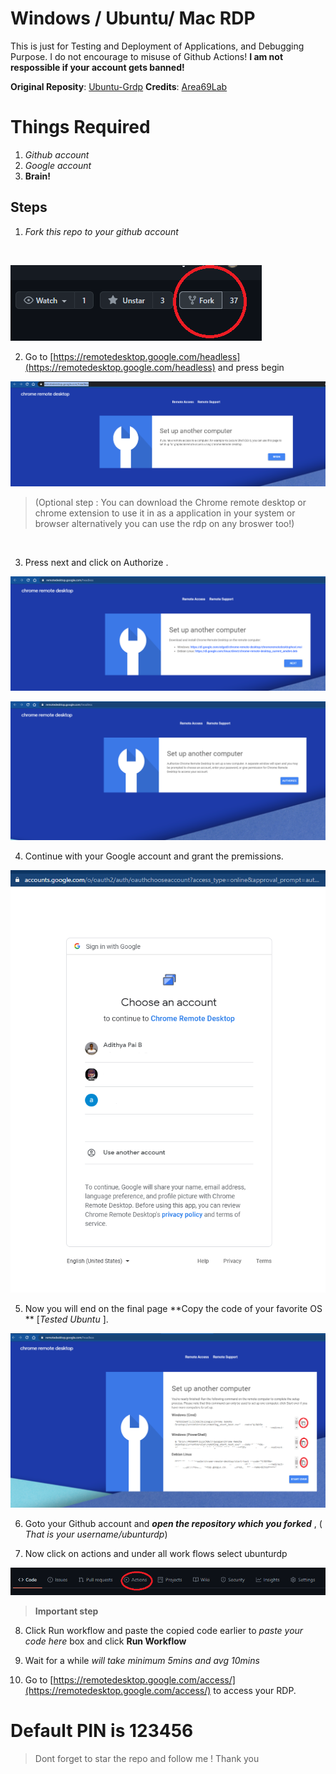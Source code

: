 # Windows / Ubuntu/ Mac RDP  


This is just for Testing and Deployment of Applications, and Debugging Purpose. I do not encourage to misuse of Github Actions! **I am not respossible if your  account gets banned!**
</br>

**Original Reposity**: [Ubuntu-Grdp](https://github.com/Area69Lab/Ubuntu-Grdp)
**Credits**:     [Area69Lab](https://github.com/Area69Lab/)


# Things Required

 1. *Github account*
 2. *Google account*
 3. **Brain!**
## Steps

 1. *Fork this repo to your github account* 
  <br/>

   ![fork github](/img/fork.png)
   
 2. Go to [https://remotedesktop.google.com/headless](https://remotedesktop.google.com/headless) and press begin


 ![fork github](/img/begin.png)
 
> (Optional  step : You can download  the Chrome remote desktop or
> chrome extension to use it  in 
>     as a application in your system or browser alternatively you can use the rdp on  any broswer too!)
 
  <br/>

  3. Press next and click on Authorize .

  ![fork github](/img/next.png)
  <br/>

  ![fork github](/img/auth.png)
  <br/>

 4. Continue with your Google account and grant the premissions.

 ![fork github](/img/google.png)
 <br/>
   
 5. Now you will end on the final page **Copy the code of your favorite OS ** [*Tested Ubuntu* ].

 ![fork github](/img/final.png)
 <br/>
   
 6. Goto your Github account and  ***open the repository which you forked*** , ( *That is  your username/ubunturdp*)

 7. Now click on actions and under all work flows select ubunturdp

 ![fork github](/img/actions.png)



> **Important step**

8.  Click Run workflow and paste the copied code earlier to  *paste your code here* box and click  **Run Workflow**

 9.   Wait for  a while *will take minimum 5mins and avg 10mins* 



10.  Go to  [https://remotedesktop.google.com/access/](https://remotedesktop.google.com/access/)  to access your RDP.


# Default PIN is 123456

> Dont forget to star the repo and follow me ! Thank you
